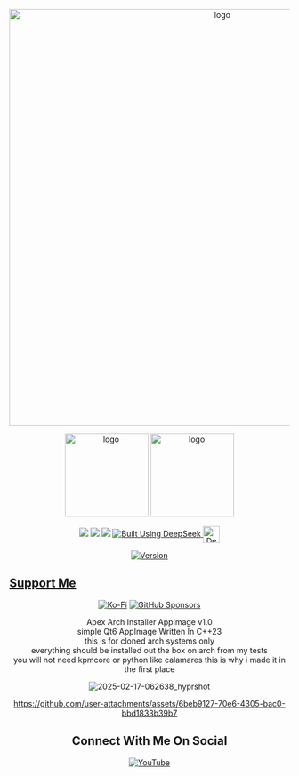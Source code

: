 <p align="center">
    <img width="750" src="https://i.postimg.cc/pLGjchSh/Apex-Installer-App-Image-2-17-2025.png" alt="logo">
</p>
<p align="center">
	 <img width="150" src="https://i.postimg.cc/c4VPgzBp/Apex-Browser.png" alt="logo">
	<img width="150" src="https://i.postimg.cc/DfPPdZ7s/software.png" alt="logo">
	</p>
<div align="center">

  <a href="https://www.linux.org" target="_blank"><img src="https://img.shields.io/badge/OS-Linux-e06c75?style=for-the-badge&logo=linux" /></a>
	<a href="https://archlinux.org" target="_blank"><img src="https://img.shields.io/badge/DISTRO-Arch-56b6c2?style=for-the-badge&logo=arch-linux" /></a>
 <a href="https://cachyos.org/" target="_blank"><img src="https://img.shields.io/badge/DISTRO-CachyOS-00FFFF?style=for-the-badge&logo=CachyOS" /></a>
  </a>
  <a href="https://chat.deepseek.com/" target="_blank">
  <img src="https://img.shields.io/badge/Built_Using-DeepSeek-4D6BFE?style=for-the-badge&logo=deepseek&logoColor=4D6BFE" alt="Built Using DeepSeek">
  <img src="https://i.postimg.cc/ydBbyvRt/Deepseek.jpg" alt="DeepSeek Logo" style="height: 30px; vertical-align: middle;">
</a>

<div align="center">






</div>






[![Version](https://img.shields.io/github/v/release/claudemods/ApexArchInstallerAppImage/?color=FFD700&label=Latest%20Release&style=for-the-badge)](https://github.com/claudemods/ApexArchInstallerAppImage/releases/tag/v1.0)


</div>


## [ Support Me ](https://www.paypal.com/paypalme/claudemods?country.x=GB&locale)


</div>
<div align="center">

[![Ko-Fi](https://img.shields.io/badge/Ko--fi-F16061?style=for-the-badge&label=claudemods&color=3399FF&Linux&logo=ko-fi&logoColor=white)](https://ko-fi.com/claudemods)
[![GitHub Sponsors](https://img.shields.io/badge/sponsor-30363D?style=for-the-badge&label=claudemods&color=A836FF&logo=GitHub-Sponsors&logoColor=#white)](https://github.com/sponsors/claudemods)</div>



</div>

<div align="center">

</div>





<div align="center">
Apex Arch Installer AppImage v1.0
  
<div align="center">
simple Qt6 AppImage Written In C++23
  
<div align="center">
this is for cloned arch systems only

<div align="center">
everything should be installed out the box on arch from my tests
	<div align="center">
you will not need kpmcore or python like calamares this is why i made it in the first place








![2025-02-17-062638_hyprshot](https://github.com/user-attachments/assets/b160d60b-9dc5-47f7-afa2-3830142475f6)



https://github.com/user-attachments/assets/6beb9127-70e6-4305-bac0-bbd1833b39b7




<div align="center">

<h2 align="center"> Connect With Me On Social </h2>

<div align="center">

[![YouTube](https://img.shields.io/youtube/channel/subscribers/UC6OgAhBq7Ocb5g1bQfVSd0Q?color=ff0000&label=Youtube&logo=youtube&style=palstic)](https://youtube.com/@claudemods)

